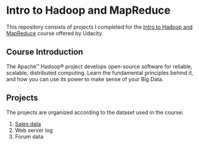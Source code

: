 # Intro to Hadoop and MapReduce
This repository consists of projects I completed for the [Intro to Hadoop and MapReduce](https://www.udacity.com/course/intro-to-hadoop-and-mapreduce--ud617) course offered by Udacity.

## Course Introduction
The Apache™ Hadoop® project develops open-source software for reliable, scalable, distributed computing. Learn the fundamental principles behind it, and how you can use its power to make sense of your Big Data.

## Projects
The projects are organized according to the dataset used in the course:  
1. [Sales data](/sales_data)
2. Web server log
3. Forum data
